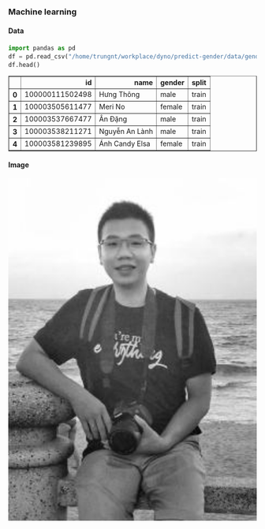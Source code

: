 ### Machine learning

#### Data


```python
import pandas as pd
df = pd.read_csv("/home/trungnt/workplace/dyno/predict-gender/data/gender.csv")
df.head()
```




<div>
<style scoped>
    .dataframe tbody tr th:only-of-type {
        vertical-align: middle;
    }

    .dataframe tbody tr th {
        vertical-align: top;
    }

    .dataframe thead th {
        text-align: right;
    }
</style>
<table border="1" class="dataframe">
  <thead>
    <tr style="text-align: right;">
      <th></th>
      <th>id</th>
      <th>name</th>
      <th>gender</th>
      <th>split</th>
    </tr>
  </thead>
  <tbody>
    <tr>
      <th>0</th>
      <td>100000111502498</td>
      <td>Hưng Thông</td>
      <td>male</td>
      <td>train</td>
    </tr>
    <tr>
      <th>1</th>
      <td>100003505611477</td>
      <td>Meri No</td>
      <td>female</td>
      <td>train</td>
    </tr>
    <tr>
      <th>2</th>
      <td>100003537667477</td>
      <td>Ân Đặng</td>
      <td>male</td>
      <td>train</td>
    </tr>
    <tr>
      <th>3</th>
      <td>100003538211271</td>
      <td>Nguyễn An Lành</td>
      <td>male</td>
      <td>train</td>
    </tr>
    <tr>
      <th>4</th>
      <td>100003581239895</td>
      <td>Ánh Candy Elsa</td>
      <td>female</td>
      <td>train</td>
    </tr>
  </tbody>
</table>
</div>



#### Image

<img alt="Initial view of Jupyter Notebook" width="658" caption="Initial view of Jupyter Notebook" id="notebook_init" src="/images/about/trungnt.jpg">
